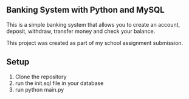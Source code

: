 ## Banking System with Python and MySQL

This is a simple banking system that allows you to create an account, deposit, withdraw, transfer money and check your balance.

This project was created as part of my school assignment submission.

## Setup

1. Clone the repository
2. run the init.sql file in your database
3. run python main.py



